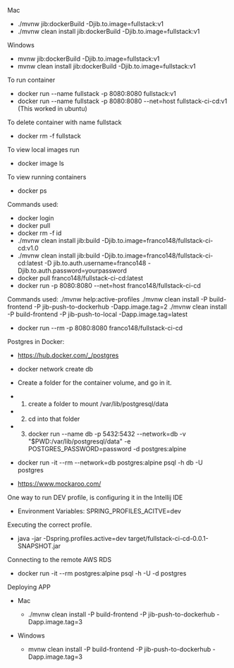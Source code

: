 Mac
- ./mvnw jib:dockerBuild -Djib.to.image=fullstack:v1
- ./mvnw clean install jib:dockerBuild -Djib.to.image=fullstack:v1

Windows
- mvnw jib:dockerBuild -Djib.to.image=fullstack:v1
- mvnw clean install jib:dockerBuild -Djib.to.image=fullstack:v1

To run container
- docker run --name fullstack -p 8080:8080 fullstack:v1
- docker run --name fullstack -p 8080:8080 --net=host fullstack-ci-cd:v1 (This worked in ubuntu)

To delete container with name fullstack
- docker rm -f fullstack 

To view local images run
- docker image ls

To view running containers
- docker ps 


Commands used: 
- docker login 
- docker pull 
- docker rm -f id 
- ./mvnw clean install jib:build -Djib.to.image=franco148/fullstack-ci-cd:v1.0 
- ./mvnw clean install jib:build -Djib.to.image=franco148/fullstack-ci-cd:latest -D jib.to.auth.username=franco148 -Djib.to.auth.password=yourpassword 
- docker pull franco148/fullstack-ci-cd:latest 
- docker run -p 8080:8080 --net=host franco148/fullstack-ci-cd 


Commands used: 
./mvnw help:active-profiles
./mvnw clean install -P build-frontend -P jib-push-to-dockerhub -Dapp.image.tag=2
./mvnw clean install -P build-frontend -P jib-push-to-local -Dapp.image.tag=latest

- docker run --rm -p 8080:8080 franco148/fullstack-ci-cd


Postgres in Docker:
- https://hub.docker.com/_/postgres

- docker network create db
- Create a folder for the container volume, and go in it.

- 1. create a folder to mount /var/lib/postgresql/data
- 2. cd into that folder
- 3. docker run --name db -p 5432:5432 --network=db -v "$PWD:/var/lib/postgresql/data" -e POSTGRES_PASSWORD=password -d postgres:alpine

- docker run -it --rm --network=db postgres:alpine psql -h db -U postgres

- https://www.mockaroo.com/


One way to run DEV profile, is configuring it in the Intellij IDE
- Environment Variables: SPRING_PROFILES_ACITVE=dev

Executing the correct profile.
- java -jar -Dspring.profiles.active=dev target/fullstack-ci-cd-0.0.1-SNAPSHOT.jar

Connecting to the remote AWS RDS
- docker run -it --rm postgres:alpine psql -h <rds-url-db> -U <database-user> -d postgres


Deploying APP
- Mac
  - ./mvnw clean install -P build-frontend -P jib-push-to-dockerhub -Dapp.image.tag=3

- Windows
  - mvnw clean install -P build-frontend -P jib-push-to-dockerhub -Dapp.image.tag=3
















